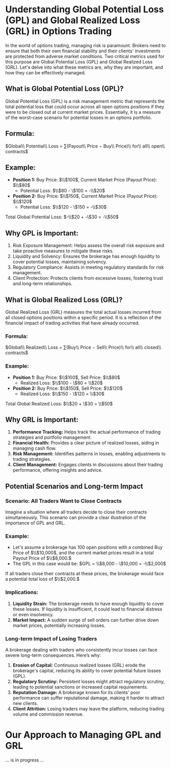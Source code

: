# Understanding Global Potential Loss (GPL) and Global Realized Loss (GRL) in Options Trading
In the world of options trading, managing risk is paramount. Brokers need to ensure that both their own financial stability and their clients' investments are protected from adverse market conditions. Two critical metrics used for this purpose are Global Potential Loss (GPL) and Global Realized Loss (GRL). Let's delve into what these metrics are, why they are important, and how they can be effectively managed.

## What is Global Potential Loss (GPL)?
Global Potential Loss (GPL) is a risk management metric that represents the total potential loss that could occur across all open options positions if they were to be closed out at current market prices. Essentially, it is a measure of the worst-case scenario for potential losses in an options portfolio.

## Formula:
$Global\\ Potential\\ Loss = ∑(Payout\\ Price − Buy\\ Price)\\ for\\ all\\ open\\ contracts$

## Example:

- **Position 1:** Buy Price: $\\$100$, Current Market Price (Payout Price): $\\$80$
  - Potential Loss: $\\$80 - \\$100 = -\\$20$
- **Position 2:** Buy Price: $\\$150$, Current Market Price (Payout Price): $\\$120$
  - Potential Loss: $\\$120 - \\$150 = -\\$30$

Total Global Potential Loss: $-\\$20 + -\\$30 = -\\$50$

## Why GPL is Important:

1. Risk Exposure Management: Helps assess the overall risk exposure and take proactive measures to mitigate these risks.
2. Liquidity and Solvency: Ensures the brokerage has enough liquidity to cover potential losses, maintaining solvency.
3. Regulatory Compliance: Assists in meeting regulatory standards for risk management.
4. Client Protection: Protects clients from excessive losses, fostering trust and long-term relationships.

## What is Global Realized Loss (GRL)?
Global Realized Loss (GRL) measures the total actual losses incurred from all closed options positions within a specific period. It is a reflection of the financial impact of trading activities that have already occurred.

### Formula:
$Global\\ Realized\\ Loss = ∑(Buy\\ Price − Sell\\ Price)\\ for\\ all\\ closed\\ contracts$

### Example:

- **Position 1:** Buy Price: $\\$100$, Sell Price: $\\$80$
  - Realized Loss: $\\$100 - \\$80 = \\$20$
- **Position 2:** Buy Price: $\\$150$, Sell Price: $\\$120$
  - Realized Loss: $\\$150 - \\$120 = \\$30$

Total Global Realized Loss: $\\$20 + \\$30 = \\$50$

## Why GRL is Important:

1. **Performance Tracking:** Helps track the actual performance of trading strategies and portfolio management.
2. **Financial Health:** Provides a clear picture of realized losses, aiding in managing cash flow.
3. **Risk Management:** Identifies patterns in losses, enabling adjustments to trading strategies.
4. **Client Management:** Engages clients in discussions about their trading performance, offering insights and advice.

## Potential Scenarios and Long-term Impact

### Scenario: All Traders Want to Close Contracts
Imagine a situation where all traders decide to close their contracts simultaneously. This scenario can provide a clear illustration of the importance of GPL and GRL.

### Example:

- Let's assume a brokerage has 100 open positions with a combined Buy Price of $\\$10,000$, and the current market prices result in a total Payout Price of $\\$8,000.$
- The GPL in this case would be: $GPL = \\$8,000 - \\$10,000 = -\\$2,000$

If all traders close their contracts at these prices, the brokerage would face a potential total loss of $\\$2,000.$

### Implications:

1. **Liquidity Strain:** The brokerage needs to have enough liquidity to cover these losses. If liquidity is insufficient, it could lead to financial distress or even insolvency.
2. **Market Impact:** A sudden surge of sell orders can further drive down market prices, potentially increasing losses.

### Long-term Impact of Losing Traders
A brokerage dealing with traders who consistently incur losses can face severe long-term consequences. Here’s why:

1. **Erosion of Capital:** Continuous realized losses (GRL) erode the brokerage's capital, reducing its ability to cover potential future losses (GPL).
2. **Regulatory Scrutiny:** Persistent losses might attract regulatory scrutiny, leading to potential sanctions or increased capital requirements.
3. **Reputation Damage:** A brokerage known for its clients' poor performance can suffer reputational damage, making it harder to attract new clients.
4. **Client Attrition:** Losing traders may leave the platform, reducing trading volume and commission revenue.

# Our Approach to Managing GPL and GRL
... is in progress ... 
